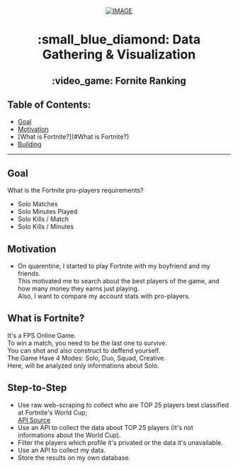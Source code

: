 <p align="center"><a href="https://imgbb.com/"><img src="https://i.ibb.co/L0C0q84/IMAGE.jpg" alt="IMAGE" border="0"></a></a></p>
<h1 align="center">:small_blue_diamond: Data Gathering & Visualization</h>
<h2 align="center">:video_game: Fornite Ranking</h>

## Table of Contents:

- [Goal](#goal)
- [Motivation](#motivation)
- [What is Fortnite?](#What is Fortnite?)
- [Building](#building)
---

## Goal
What is the Fortnite pro-players requirements? 
- Solo Matches
- Solo Minutes Played
- Solo Kills / Match
- Solo Kills / Minutes


## Motivation
- On quarentine, I started to play Fortnite with my boyfriend and my friends.<br>
This motivated me to search about the best players of the game, and how many money they earns just playing.<br>
Also, I want to compare my account stats with pro-players.<br>

## What is Fortnite?
It's a FPS Online Game.<br> 
To win a match, you need to be the last one to survive.<br>
You can shot and also construct to deffend yourself.<br>
The Game Have 4 Modes: Solo, Duo, Squad, Creative.<br> 
Here, will be analyzed only informations about Solo.

## Step-to-Step

- Use raw web-scraping to collect who are TOP 25 players best classified at Fortnite's World Cup;<br>
<a href="https://dash.fortnite-api.com/">API Source <br></a>
- Use an API to collect the data about TOP 25 players (It's not informations about the World Cup).<br>
- Filter the players which profile it's privated or the data it's unavailable.<br>
- Use an API to collect my data.<br>
- Store the results on my own database.<br>
